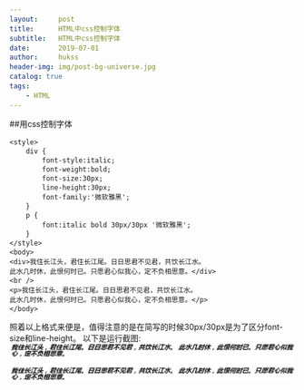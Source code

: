 ```yaml
---
layout:     post
title:      HTML中css控制字体
subtitle:   HTML中css控制字体
date:       2019-07-01
author:     hukss
header-img: img/post-bg-universe.jpg
catalog: true
tags:
    - HTML
---
```


##用css控制字体
```
<style>
	div {
		font-style:italic;
		font-weight:bold;
		font-size:30px;
		line-height:30px;
		font-family:'微软雅黑';
	}
	p {
		font:italic bold 30px/30px '微软雅黑';
	}
</style>
<body>
<div>我住长江头，君住长江尾。日日思君不见君，共饮长江水。 
此水几时休，此恨何时已。只愿君心似我心，定不负相思意。</div>
<br />
<p>我住长江头，君住长江尾。日日思君不见君，共饮长江水。 
此水几时休，此恨何时已。只愿君心似我心，定不负相思意。</p>
</body>
```
照着以上格式来便是，值得注意的是在简写的时候30px/30px是为了区分font-size和line-height。
以下是运行截图:
![avatar](img/html5-about-font.JPG)
